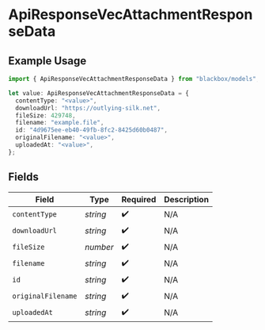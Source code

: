 # ApiResponseVecAttachmentResponseData

## Example Usage

```typescript
import { ApiResponseVecAttachmentResponseData } from "blackbox/models";

let value: ApiResponseVecAttachmentResponseData = {
  contentType: "<value>",
  downloadUrl: "https://outlying-silk.net",
  fileSize: 429748,
  filename: "example.file",
  id: "4d9675ee-eb40-49fb-8fc2-8425d60b0487",
  originalFilename: "<value>",
  uploadedAt: "<value>",
};
```

## Fields

| Field              | Type               | Required           | Description        |
| ------------------ | ------------------ | ------------------ | ------------------ |
| `contentType`      | *string*           | :heavy_check_mark: | N/A                |
| `downloadUrl`      | *string*           | :heavy_check_mark: | N/A                |
| `fileSize`         | *number*           | :heavy_check_mark: | N/A                |
| `filename`         | *string*           | :heavy_check_mark: | N/A                |
| `id`               | *string*           | :heavy_check_mark: | N/A                |
| `originalFilename` | *string*           | :heavy_check_mark: | N/A                |
| `uploadedAt`       | *string*           | :heavy_check_mark: | N/A                |